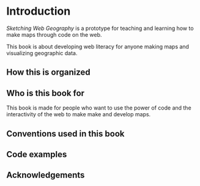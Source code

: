 Introduction
=======

*Sketching Web Geography* is a prototype for teaching and learning how to make maps through code on the web. 

This book is about developing web literacy for anyone making maps and visualizing geographic data.

<!--This is an experiment to sketch out how geographic information systems (GIS) are changing with the development of  -->


## How this is organized


## Who is this book for
This book is made for people who want to use the power of code and the interactivity of the web to make make and develop maps. 

## Conventions used in this book


## Code examples


## Acknowledgements

